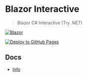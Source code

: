 # Blazor Interactive

> Blazor C# Interactive (Try .NET)

[![Blazor](https://img.shields.io/badge/blazor-%235C2D91.svg?style=for-the-badge&logo=blazor&logoColor=white)](https://dotnet.microsoft.com/en-us/apps/aspnet/web-apps/blazor)

[![Deploy to GitHub Pages](https://github.com/alex-hedley/BlazorInteractive/actions/workflows/deploy-site.yml/badge.svg)](https://github.com/alex-hedley/BlazorInteractive/actions/workflows/deploy-site.yml)

## Docs

- [Info](docs/README.md)

